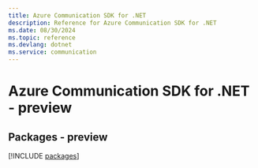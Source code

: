 ```yaml
---
title: Azure Communication SDK for .NET
description: Reference for Azure Communication SDK for .NET
ms.date: 08/30/2024
ms.topic: reference
ms.devlang: dotnet
ms.service: communication
---
```

# Azure Communication SDK for .NET - preview
## Packages - preview
[!INCLUDE [packages](communication-index.md)]